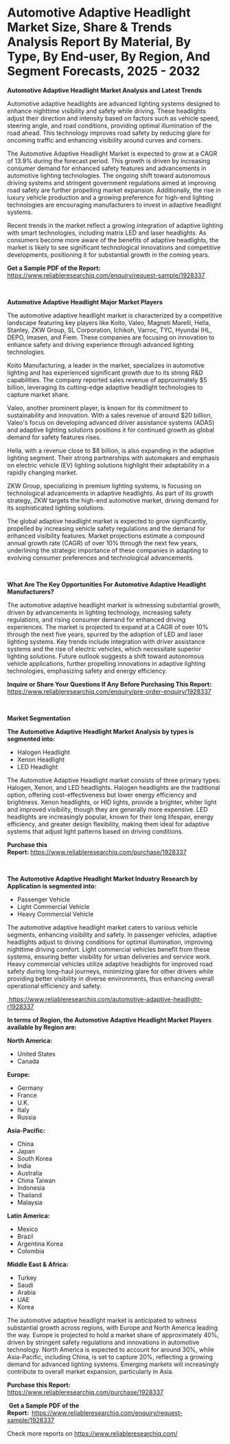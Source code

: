 <p><h1>Automotive Adaptive Headlight Market Size, Share & Trends Analysis Report By Material, By Type, By End-user, By Region, And Segment Forecasts, 2025 - 2032</h1></p><p><strong>Automotive Adaptive Headlight Market Analysis and Latest Trends</strong></p>
<p><p>Automotive adaptive headlights are advanced lighting systems designed to enhance nighttime visibility and safety while driving. These headlights adjust their direction and intensity based on factors such as vehicle speed, steering angle, and road conditions, providing optimal illumination of the road ahead. This technology improves road safety by reducing glare for oncoming traffic and enhancing visibility around curves and corners.</p><p>The Automotive Adaptive Headlight Market is expected to grow at a CAGR of 13.9% during the forecast period. This growth is driven by increasing consumer demand for enhanced safety features and advancements in automotive lighting technologies. The ongoing shift toward autonomous driving systems and stringent government regulations aimed at improving road safety are further propelling market expansion. Additionally, the rise in luxury vehicle production and a growing preference for high-end lighting technologies are encouraging manufacturers to invest in adaptive headlight systems.</p><p>Recent trends in the market reflect a growing integration of adaptive lighting with smart technologies, including matrix LED and laser headlights. As consumers become more aware of the benefits of adaptive headlights, the market is likely to see significant technological innovations and competitive developments, positioning it for substantial growth in the coming years.</p></p>
<p><strong>Get a Sample PDF of the Report:&nbsp;</strong> <a href="https://www.reliableresearchiq.com/enquiry/request-sample/1928337?utm_campaign=2458&utm_medium=2&utm_source=Github&utm_content=ia&utm_term=29032025&utm_id=automotive-adaptive-headlight">https://www.reliableresearchiq.com/enquiry/request-sample/1928337</a></p>
<p>&nbsp;</p>
<p><strong>Automotive Adaptive Headlight Major Market Players</strong></p>
<p><p>The automotive adaptive headlight market is characterized by a competitive landscape featuring key players like Koito, Valeo, Magneti Marelli, Hella, Stanley, ZKW Group, SL Corporation, Ichikoh, Varroc, TYC, Hyundai IHL, DEPO, Imasen, and Fiem. These companies are focusing on innovation to enhance safety and driving experience through advanced lighting technologies.</p><p>Koito Manufacturing, a leader in the market, specializes in automotive lighting and has experienced significant growth due to its strong R&D capabilities. The company reported sales revenue of approximately $5 billion, leveraging its cutting-edge adaptive headlight technologies to capture market share. </p><p>Valeo, another prominent player, is known for its commitment to sustainability and innovation. With a sales revenue of around $20 billion, Valeo's focus on developing advanced driver assistance systems (ADAS) and adaptive lighting solutions positions it for continued growth as global demand for safety features rises.</p><p>Hella, with a revenue close to $8 billion, is also expanding in the adaptive lighting segment. Their strong partnerships with automakers and emphasis on electric vehicle (EV) lighting solutions highlight their adaptability in a rapidly changing market. </p><p>ZKW Group, specializing in premium lighting systems, is focusing on technological advancements in adaptive headlights. As part of its growth strategy, ZKW targets the high-end automotive market, driving demand for its sophisticated lighting solutions.</p><p>The global adaptive headlight market is expected to grow significantly, propelled by increasing vehicle safety regulations and the demand for enhanced visibility features. Market projections estimate a compound annual growth rate (CAGR) of over 10% through the next few years, underlining the strategic importance of these companies in adapting to evolving consumer preferences and technological advancements.</p></p>
<p>&nbsp;</p>
<p><strong>What Are The Key Opportunities For Automotive Adaptive Headlight Manufacturers?</strong></p>
<p><p>The automotive adaptive headlight market is witnessing substantial growth, driven by advancements in lighting technology, increasing safety regulations, and rising consumer demand for enhanced driving experiences. The market is projected to expand at a CAGR of over 10% through the next five years, spurred by the adoption of LED and laser lighting systems. Key trends include integration with driver assistance systems and the rise of electric vehicles, which necessitate superior lighting solutions. Future outlook suggests a shift toward autonomous vehicle applications, further propelling innovations in adaptive lighting technologies, emphasizing safety and energy efficiency.</p></p>
<p><strong>Inquire or Share Your Questions If Any Before Purchasing This Report:</strong> <a href="https://www.reliableresearchiq.com/enquiry/pre-order-enquiry/1928337?utm_campaign=2458&utm_medium=2&utm_source=Github&utm_content=ia&utm_term=29032025&utm_id=automotive-adaptive-headlight">https://www.reliableresearchiq.com/enquiry/pre-order-enquiry/1928337</a></p>
<p>&nbsp;</p>
<p><strong>Market Segmentation</strong></p>
<p><strong>The Automotive Adaptive Headlight Market Analysis by types is segmented into:</strong></p>
<p><ul><li>Halogen Headlight</li><li>Xenon Headlight</li><li>LED Headlight</li></ul></p>
<p><p>The Automotive Adaptive Headlight market consists of three primary types: Halogen, Xenon, and LED headlights. Halogen headlights are the traditional option, offering cost-effectiveness but lower energy efficiency and brightness. Xenon headlights, or HID lights, provide a brighter, whiter light and improved visibility, though they are generally more expensive. LED headlights are increasingly popular, known for their long lifespan, energy efficiency, and greater design flexibility, making them ideal for adaptive systems that adjust light patterns based on driving conditions.</p></p>
<p><strong>Purchase this Report:&nbsp;</strong><a href="https://www.reliableresearchiq.com/purchase/1928337?utm_campaign=2458&utm_medium=2&utm_source=Github&utm_content=ia&utm_term=29032025&utm_id=automotive-adaptive-headlight">https://www.reliableresearchiq.com/purchase/1928337</a></p>
<p>&nbsp;</p>
<p><strong>The Automotive Adaptive Headlight Market Industry Research by Application is segmented into:</strong></p>
<p><ul><li>Passenger Vehicle</li><li>Light Commercial Vehicle</li><li>Heavy Commercial Vehicle</li></ul></p>
<p><p>The automotive adaptive headlight market caters to various vehicle segments, enhancing visibility and safety. In passenger vehicles, adaptive headlights adjust to driving conditions for optimal illumination, improving nighttime driving comfort. Light commercial vehicles benefit from these systems, ensuring better visibility for urban deliveries and service work. Heavy commercial vehicles utilize adaptive headlights for improved road safety during long-haul journeys, minimizing glare for other drivers while providing better visibility in diverse environments, thus enhancing overall operational efficiency and safety.</p></p>
<p><a href="https://www.reliableresearchiq.com/automotive-adaptive-headlight-r1928337?utm_campaign=2458&utm_medium=2&utm_source=Github&utm_content=ia&utm_term=29032025&utm_id=automotive-adaptive-headlight">&nbsp;https://www.reliableresearchiq.com/automotive-adaptive-headlight-r1928337</a></p>
<p><strong>In terms of Region, the Automotive Adaptive Headlight Market Players available by Region are:</strong></p>
<p>
    <p> <strong> North America: </strong>
        <ul>
            <li>United States</li>
            <li>Canada</li>
        </ul>
        </p> 
    <p> <strong> Europe: </strong>
        <ul>
            <li>Germany</li>
            <li>France</li>
            <li>U.K.</li>
            <li>Italy</li>
            <li>Russia</li>
        </ul>
        </p> 
    <p> <strong> Asia-Pacific: </strong>
        <ul>
            <li>China</li>
            <li>Japan</li>
            <li>South Korea</li>
            <li>India</li>
            <li>Australia</li>
            <li>China Taiwan</li>
            <li>Indonesia</li>
            <li>Thailand</li>
            <li>Malaysia</li>
        </ul>
        </p> 
    <p> <strong> Latin America: </strong>
        <ul>
            <li>Mexico</li>
            <li>Brazil</li>
            <li>Argentina Korea</li>
            <li>Colombia</li>
        </ul>
        </p> 
    <p> <strong> Middle East & Africa: </strong>
        <ul>
            <li>Turkey</li>
            <li>Saudi</li>
            <li>Arabia</li>
            <li>UAE</li>
            <li>Korea</li>
        </ul>
    </p>
    </p>
<p><p>The automotive adaptive headlight market is anticipated to witness substantial growth across regions, with Europe and North America leading the way. Europe is projected to hold a market share of approximately 40%, driven by stringent safety regulations and innovations in automotive technology. North America is expected to account for around 30%, while Asia-Pacific, including China, is set to capture 20%, reflecting a growing demand for advanced lighting systems. Emerging markets will increasingly contribute to overall market expansion, particularly in Asia.</p></p>
<p><strong>Purchase this Report: </strong><a href="https://www.reliableresearchiq.com/purchase/1928337?utm_campaign=2458&utm_medium=2&utm_source=Github&utm_content=ia&utm_term=29032025&utm_id=automotive-adaptive-headlight">https://www.reliableresearchiq.com/purchase/1928337</a></p>
<p>&nbsp;<strong>Get a Sample PDF of the Report:&nbsp;&nbsp;</strong><a href="https://www.reliableresearchiq.com/enquiry/request-sample/1928337?utm_campaign=2458&utm_medium=2&utm_source=Github&utm_content=ia&utm_term=29032025&utm_id=automotive-adaptive-headlight">https://www.reliableresearchiq.com/enquiry/request-sample/1928337</a></p>
<p><strong></strong></p>
<p>Check more reports on <a href="https://www.reliableresearchiq.com/?utm_campaign=2458&utm_medium=2&utm_source=Github&utm_content=ia&utm_term=29032025&utm_id=automotive-adaptive-headlight">https://www.reliableresearchiq.com/</a></p>